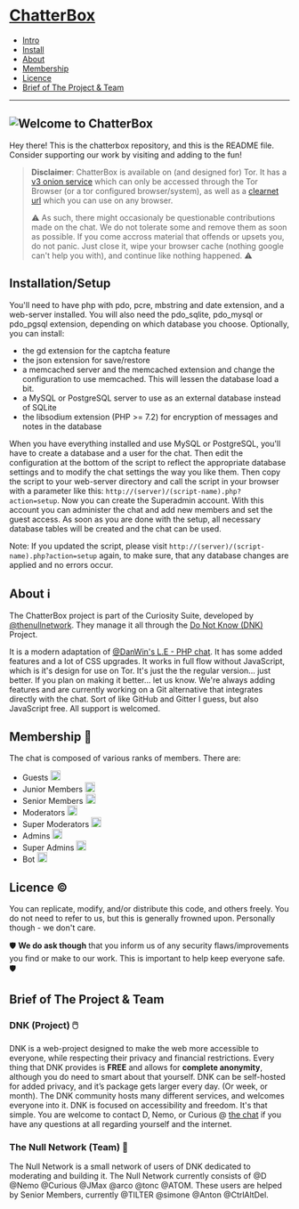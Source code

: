 
# [ChatterBox](https://chatterbox.tk)

 - [Intro](#weco)
 - [Install](#installationsetup)
 - [About](#about-information_source)
 - [Membership](#membership-beginner)
 - [Licence](#licence-copyright)
 - [Brief of The Project & Team](#brief-of-the-project--team)
 
---
<span id="weco"></span>
![Welcome to ChatterBox](https://chatterbox.tk/pngs/weco.png)
---

Hey there! This is the chatterbox repository, and this is the README file. Consider supporting our work by visiting and adding to the fun!

>**Disclaimer**: ChatterBox is available on (and designed for) Tor. It has a [v3 onion service](http://cboxkuuxrtulkkxhod2pxo3la25tztcp4cdjmc75wc5airqqliq2srad.onion/) which can only be accessed through the Tor Browser (or a tor configured browser/system), as well as a [clearnet url](https://chatterbox.tk/) which you can use on any browser.
>
>:warning: As such, there might occasionaly be questionable contributions made on the chat. We do not tolerate some and remove them as soon as possible. If you come accross material that offends or upsets you, do not panic. Just close it, wipe your browser cache (nothing google can't help you with), and continue like nothing happened. :warning:

## Installation/Setup
You'll need to have php with pdo, pcre, mbstring and date extension, and a web-server installed. You will also need the pdo_sqlite, pdo_mysql or pdo_pgsql extension, depending on which database you choose. Optionally, you can install:
 - the gd extension for the captcha feature
 - the json extension for save/restore
 - a memcached server and the memcached extension and change the configuration to use memcached. This will lessen the database load a bit.
 - a MySQL or PostgreSQL server to use as an external database instead of SQLite
 - the libsodium extension (PHP >= 7.2) for encryption of messages and notes in the database
 
When you have everything installed and use MySQL or PostgreSQL, you'll have to create a database and a user for the chat. Then edit the configuration at the bottom of the script to reflect the appropriate database settings and to modify the chat settings the way you like them. Then copy the script to your web-server directory and call the script in your browser with a parameter like this: `http://(server)/(script-name).php?action=setup`. Now you can create the Superadmin account. With this account you can administer the chat and add new members and set the guest access. As soon as you are done with the setup, all necessary database tables will be created and the chat can be used.

Note: If you updated the script, please visit `http://(server)/(script-name).php?action=setup` again, to make sure, that any database changes are applied and no errors occur.

## About :information_source:
The ChatterBox project is part of the Curiosity Suite, developed by [@thenullnetwork](https://thenullnetwork.github.io). They manage it all through the [Do Not Know (DNK)](https://donotknow.tk) Project.

It is a modern adaptation of [@DanWin's L.E - PHP chat](https://github.com/DanWin/le-chat-php). It has some added features and a lot of CSS upgrades. It works in full flow without JavaScript, which is it's design for use on Tor. It's just the the regular version... just better. If you plan on making it better... let us know. We're always adding features and are currently working on a Git alternative that integrates directly with the chat. Sort of like GitHub and Gitter I guess, but also JavaScript free. All support is welcomed.

## Membership :beginner:
The chat is composed of various ranks of members. There are:
 - Guests <img src="https://chatterbox.tk/rank/gues.png"  width="18px"/>
 - Junior Members <img src="https://chatterbox.tk/rank/jmem.png"  width="18px"/>
 - Senior Members <img src="https://chatterbox.tk/rank/smem.png"  width="18px"/>
 - Moderators <img src="https://chatterbox.tk/rank/rmod.png"  width="18px"/>
 - Super Moderators <img src="https://chatterbox.tk/rank/smod.png"  width="18px"/>
 - Admins <img src="https://chatterbox.tk/rank/radm.png"  width="18px"/>
 - Super Admins <img src="https://chatterbox.tk/rank/sadm.png"  width="18px"/>
 - Bot <img src="https://chatterbox.tk/rank/boom.png"  width="18px"/>


## Licence :copyright:
You can replicate, modify, and/or distribute this code, and others freely. You do not need to refer to us, but this is generally frowned upon. Personally though - we don't care.

:shield: **We do ask though** that you inform us of any security flaws/improvements you find or make to our work. This is important to help keep everyone safe. :shield:

## Brief of The Project & Team
### DNK (Project) :computer_mouse:
DNK is a web-project designed to make the web more accessible to everyone, while respecting their privacy and financial restrictions. Every thing that DNK provides is **FREE** and allows for **complete anonymity**, although you do need to smart about that yourself. DNK can be self-hosted for added privacy, and it’s package gets larger every day. (Or week, or month). The DNK community hosts many different services, and welcomes everyone into it. DNK is focused on accessibility and freedom. It's that simple. You are welcome to contact D, Nemo, or Curious @  [the chat](https://chatterbox.tk/)  if you have any questions at all regarding yourself and the internet.

### The Null Network (Team) :busts_in_silhouette:

The Null Network is a small network of users of DNK dedicated to moderating and building it. The Null Network currently consists of @D @Nemo @Curious @JMax @arco @tonc @ATOM. These users are helped by Senior Members, currently @TILTER @simone @Anton @CtrlAltDel.
